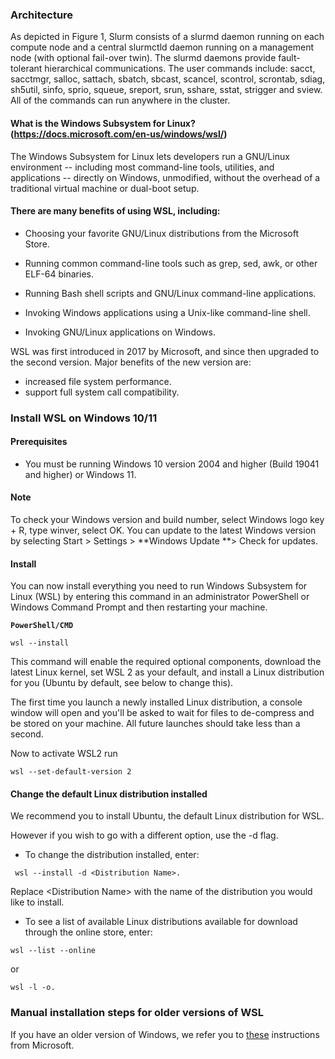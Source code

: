 ### Architecture

As depicted in Figure 1, Slurm consists of a slurmd daemon running on each 
compute node and a central slurmctld daemon running on a management node (with optional fail-over twin). 
The slurmd daemons provide fault-tolerant hierarchical communications. 
The user commands include: sacct, sacctmgr, salloc, sattach, sbatch, sbcast, scancel, scontrol, scrontab, sdiag, sh5util, sinfo, sprio, squeue, sreport, srun, sshare, sstat, strigger and sview. 
All of the commands can run anywhere in the cluster.

#### What is the Windows Subsystem for Linux? (https://docs.microsoft.com/en-us/windows/wsl/)

The Windows Subsystem for Linux lets developers run a GNU/Linux environment -- including most command-line tools, utilities, and applications -- directly on Windows, unmodified, without the overhead of a traditional virtual machine or dual-boot setup.


 #### There are many benefits of using WSL, including:

 - Choosing your favorite GNU/Linux distributions from the Microsoft Store.
 
 - Running common command-line tools such as grep, sed, awk, or other ELF-64 binaries.
 
 - Running Bash shell scripts and GNU/Linux command-line applications.
 
 - Invoking Windows applications using a Unix-like command-line shell.
 
 - Invoking GNU/Linux applications on Windows.

WSL was first introduced in 2017 by Microsoft, and since then upgraded to the second version. Major benefits of the new version are:
- increased file system performance.
- support full system call compatibility.


### Install WSL on Windows 10/11
#### Prerequisites
 - You must be running Windows 10 version 2004 and higher (Build 19041 and higher) or Windows 11.
#### Note

To check your Windows version and build number, select Windows logo key + R, type winver, select OK. You can update to the latest Windows version by selecting Start > Settings > **Windows Update **> Check for updates. 

#### Install
You can now install everything you need to run Windows Subsystem for Linux (WSL) by entering this command in an administrator PowerShell or Windows Command Prompt and then restarting your machine.

**`PowerShell/CMD`**

```
wsl --install
```
This command will enable the required optional components, download the latest Linux kernel, set WSL 2 as your default, and install a Linux distribution for you (Ubuntu by default, see below to change this).

The first time you launch a newly installed Linux distribution, a console window will open and you'll be asked to wait for files to de-compress and be stored on your machine. All future launches should take less than a second.

Now to activate WSL2 run 
```
wsl --set-default-version 2
```

#### Change the default Linux distribution installed
We recommend you to install Ubuntu, the default Linux distribution for WSL.

However if you wish to go with a different option, use the -d flag.

 - To change the distribution installed, enter: 
```
 wsl --install -d <Distribution Name>. 
```
 Replace \<Distribution Name> with the name of the distribution you would like to install.

 - To see a list of available Linux distributions available for download through the online store, enter: 
```
wsl --list --online 

```
or 

```
wsl -l -o.

```
### Manual installation steps for older versions of WSL

If you have an older version of Windows, we refer you to [these](https://docs.microsoft.com/en-us/windows/wsl/install-manual) instructions from Microsoft.
